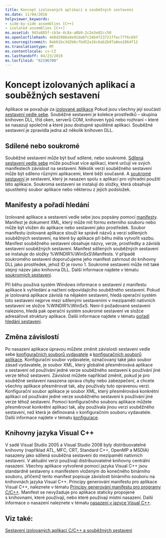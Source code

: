 ```yaml
---
title: Koncept izolovaných aplikací a souběžných sestavení
ms.date: 11/04/2016
helpviewer_keywords:
- side-by-side assemblies [C++]
- isolated assemblies [C++]
ms.assetid: 945a885f-cb3e-4c8a-a0b9-2c2e3e02cc50
ms.openlocfilehash: 448d2088a9e91de8fc34b4f23721ffec77f6c697
ms.sourcegitcommit: 0ab61bc3d2b6cfbd52a16c6ab2b97a8ea1864f12
ms.translationtype: MT
ms.contentlocale: cs-CZ
ms.lasthandoff: 04/23/2019
ms.locfileid: "62196700"
---
```

# <a name="concepts-of-isolated-applications-and-side-by-side-assemblies"></a>Koncept izolovaných aplikací a souběžných sestavení

Aplikace se považuje za [izolované aplikace](/windows/desktop/SbsCs/isolated-applications) Pokud jsou všechny její součásti [sestavení vedle sebe](/windows/desktop/SbsCs/about-side-by-side-assemblies-). Souběžné sestavení je kolekce prostředků – skupina knihoven DLL, tříd oken, serverů COM, knihoven typů nebo rozhraní – které se nasazují společně a které jsou dostupné spuštěné aplikaci. Souběžné sestavení je zpravidla jedna až několik knihoven DLL.

## <a name="shared-or-private"></a>Sdílené nebo soukromé

Souběžné sestavení může být buď sdílené, nebo soukromé. [Sdílená sestavení vedle sebe](https://msdn.microsoft.com/library/aa375996.aspx) může používat více aplikací, které určují ve svých manifestech závislost na sestavení. Několik verzí souběžného sestavení může být sdíleno různými aplikacemi, které běží současně. A [soukromé sestavení](/windows/desktop/SbsCs/about-private-assemblies-) je sestavení, který je nasazen spolu s aplikací pro výhradní použití této aplikace. Soukromá sestavení se instalují do složky, která obsahuje spustitelný soubor aplikace nebo některou z jejích podsložek.

## <a name="manifests-and-search-order"></a>Manifesty a pořadí hledání

Izolované aplikace a sestavení vedle sebe jsou popsány pomocí [manifesty](/windows/desktop/sbscs/manifests). Manifest je dokument XML, který může mít formu externího souboru nebo může být vložen do aplikace nebo sestavení jako prostředek. Soubor manifestu izolované aplikace slouží ke správě názvů a verzí sdílených souběžných sestavení, na které by aplikace při běhu měla vytvořit vazbu. Manifest souběžného sestavení obsahuje názvy, verze, prostředky a závislá sestavení souběžných sestavení. Manifest sdílených souběžných sestavení se instaluje do složky %WINDIR%\WinSxS\Manifests\. V případě soukromého sestavení doporučujeme jeho manifest zahrnout do knihovny DLL jako prostředek, jehož ID je rovno 1. Soukromé sestavení může mít také stejný název jako knihovna DLL. Další informace najdete v tématu [soukromých sestavení](/windows/desktop/SbsCs/about-private-assemblies-).

Při běhu používá systém Windows informace o sestavení z manifestu aplikace k vyhledání a načtení odpovídajícího souběžného sestavení. Pokud je izolovaná aplikace závislá na nějakém sestavení, hledá operační systém toto sestavení nejprve mezi sdílenými sestaveními v mezipaměti nativních sestavení ve složce %WINDIR%\WinSxS\. Není-li požadované sestavení nalezeno, hledá pak operační systém soukromé sestavení ve složce adresářové struktury aplikace. Další informace najdete v tématu [pořadí hledání sestavení](/windows/desktop/SbsCs/assembly-searching-sequence).

## <a name="changing-dependencies"></a>Změna závislostí

Po nasazení aplikace úpravou můžete změnit závislosti sestavení vedle sebe [konfiguračních souborů vydavatele](/windows/desktop/SbsCs/publisher-configuration-files) a [konfiguračních souborů aplikace](/windows/desktop/SbsCs/application-configuration-files). Konfigurační soubor vydavatele, označovaný také jako soubor zásad vydavatele, je soubor XML, který globálně přesměrovává aplikace a sestavení od používání jedné verze souběžného sestavení k používání jiné verze téhož sestavení. Závislost můžete například změnit, pokud je pro souběžné sestavení nasazena oprava chyby nebo zabezpečení, a chcete všechny aplikace přesměrovat tak, aby používaly tuto opravenou verzi. Konfigurační soubor aplikace je soubor XML, který přesměrovává konkrétní aplikaci od používání jedné verze souběžného sestavení k používání jiné verze téhož sestavení. Pomocí konfiguračního souboru aplikace můžete přesměrovat konkrétní aplikaci tak, aby používala jinou verzi souběžného sestavení, než která je definovaná v konfiguračním souboru vydavatele. Další informace najdete v tématu [konfigurace](/windows/desktop/SbsCs/configuration).

## <a name="visual-c-libraries"></a>Knihovny jazyka Visual C++

V sadě Visual Studio 2005 a Visual Studio 2008 byly distribuovatelné knihovny (například ATL, MFC, CRT, Standard C++, OpenMP a MSDIA) nasazeny jako sdílená souběžná sestavení do mezipaměti nativních sestavení. V aktuální verzi používají distribuovatelné knihovny centrální nasazení. Všechny aplikace vytvořené pomocí jazyka Visual C++ jsou standardně sestaveny s manifestem vloženým do konečného binárního souboru, přičemž tento manifest popisuje závislosti binárního souboru na knihovnách jazyka Visual C++. Principy generování manifestu pro aplikace Visual C++, naleznete v tématu [Principy generování manifestu pro programy C/C++](understanding-manifest-generation-for-c-cpp-programs.md). Manifest se nevyžaduje pro aplikace staticky propojené s knihovnami, které používají, nebo které používají místní nasazení. Další informace o nasazení naleznete v tématu [nasazení v jazyce Visual C++](../windows/deployment-in-visual-cpp.md).

## <a name="see-also"></a>Viz také:

[Sestavení izolovaných aplikací C/C++ a souběžných sestavení](building-c-cpp-isolated-applications-and-side-by-side-assemblies.md)
